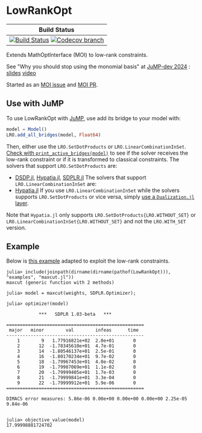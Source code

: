 # LowRankOpt

| **Build Status** |
|:----------------:|
| [![Build Status][build-img]][build-url] [![Codecov branch][codecov-img]][codecov-url] |

Extends MathOptInterface (MOI) to low-rank constraints.

[build-img]: https://github.com/blegat/LowRankOpt.jl/actions/workflows/ci.yml/badge.svg?branch=main
[build-url]: https://github.com/blegat/LowRankOpt.jl/actions?query=workflow%3ACI
[codecov-img]: https://codecov.io/gh/blegat/LowRankOpt.jl/branch/main/graph/badge.svg
[codecov-url]: https://codecov.io/gh/blegat/LowRankOpt.jl/branch/main

See "Why you should stop using the monomial basis" at [JuMP-dev 2024](https://jump.dev/meetings/jumpdev2024/) : [slides](https://jump.dev/assets/jump-dev-workshops/2024/legat.html) [video](https://youtu.be/CGPHaHxCG2w)

Started as an [MOI issue](https://github.com/jump-dev/MathOptInterface.jl/issues/2197) and [MOI PR](https://github.com/jump-dev/MathOptInterface.jl/pull/2198).

## Use with JuMP

To use LowRankOpt with [JuMP](https://github.com/jump-dev/JuMP.jl), use
add its bridge to your model with:
```julia
model = Model()
LRO.add_all_bridges(model, Float64)
```
Then, either use the `LRO.SetDotProducts` or `LRO.LinearCombinationInSet`.
[Check with `print_active_bridges(model)`](https://jump.dev/JuMP.jl/stable/tutorials/conic/ellipse_approx/)
to see if the solver receives the low-rank constraint or if it is transformed to classical constraints.
The solvers that support `LRO.SetDotProducts` are:
* [DSDP.jl](https://github.com/jump-dev/DSDP.jl/pull/37), [Hypatia.jl](https://github.com/jump-dev/Hypatia.jl/pull/844), [SDPLR.jl](https://github.com/jump-dev/SDPLR.jl/pull/26)
The solvers that support `LRO.LinearCombinationInSet` are:
* [Hypatia.jl](https://github.com/jump-dev/Hypatia.jl/pull/844)
If you use `LRO.LinearCombinationInSet` while the solvers supports `LRO.SetDotProducts` or vice versa, simply [use a `Dualization.jl` layer](https://jump.dev/JuMP.jl/stable/tutorials/conic/dualization/).

Note that `Hypatia.jl` only supports `LRO.SetDotProducts{LRO.WITHOUT_SET}` or `LRO.LinearCombinationInSet{LRO.WITHOUT_SET}` and not the `LRO.WITH_SET` version.

## Example

Below is [this example](https://github.com/jump-dev/SDPLR.jl?tab=readme-ov-file#example-modifying-the-rank-and-checking-optimality)
adapted to exploit the low-rank constraints.

```julia-repl
julia> include(joinpath(dirname(dirname(pathof(LowRankOpt))), "examples", "maxcut.jl"))
maxcut (generic function with 2 methods)

julia> model = maxcut(weights, SDPLR.Optimizer);

julia> optimize!(model)

            ***   SDPLR 1.03-beta   ***

===================================================
 major   minor        val        infeas      time
---------------------------------------------------
    1        9   1.77916821e+02  2.0e+01       0
    2       12  -1.78345610e+01  4.7e-01       0
    3       14  -1.80546137e+01  2.5e-01       0
    4       16  -1.80170234e+01  9.7e-02       0
    5       18  -1.79967453e+01  4.0e-02       0
    6       19  -1.79987069e+01  1.1e-02       0
    7       20  -1.79999405e+01  1.7e-03       0
    8       21  -1.79999841e+01  3.3e-04       0
    9       22  -1.79999912e+01  5.9e-06       0
===================================================

DIMACS error measures: 5.86e-06 0.00e+00 0.00e+00 0.00e+00 2.25e-05 9.84e-06


julia> objective_value(model)
17.99998881724702
```
